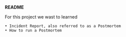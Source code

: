 ﻿**README**

For this project we wast to learned

    • Incident Report, also referred to as a Postmortem
    • How to run a Postmortem

